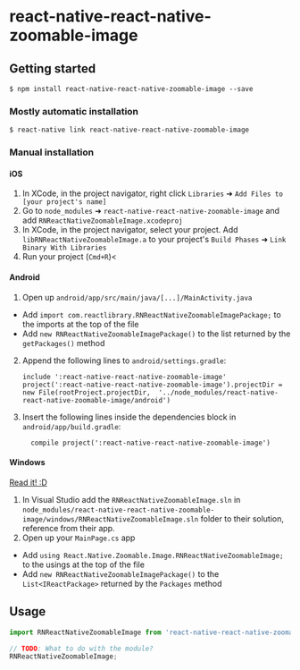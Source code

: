 
# react-native-react-native-zoomable-image

## Getting started

`$ npm install react-native-react-native-zoomable-image --save`

### Mostly automatic installation

`$ react-native link react-native-react-native-zoomable-image`

### Manual installation


#### iOS

1. In XCode, in the project navigator, right click `Libraries` ➜ `Add Files to [your project's name]`
2. Go to `node_modules` ➜ `react-native-react-native-zoomable-image` and add `RNReactNativeZoomableImage.xcodeproj`
3. In XCode, in the project navigator, select your project. Add `libRNReactNativeZoomableImage.a` to your project's `Build Phases` ➜ `Link Binary With Libraries`
4. Run your project (`Cmd+R`)<

#### Android

1. Open up `android/app/src/main/java/[...]/MainActivity.java`
  - Add `import com.reactlibrary.RNReactNativeZoomableImagePackage;` to the imports at the top of the file
  - Add `new RNReactNativeZoomableImagePackage()` to the list returned by the `getPackages()` method
2. Append the following lines to `android/settings.gradle`:
  	```
  	include ':react-native-react-native-zoomable-image'
  	project(':react-native-react-native-zoomable-image').projectDir = new File(rootProject.projectDir, 	'../node_modules/react-native-react-native-zoomable-image/android')
  	```
3. Insert the following lines inside the dependencies block in `android/app/build.gradle`:
  	```
      compile project(':react-native-react-native-zoomable-image')
  	```

#### Windows
[Read it! :D](https://github.com/ReactWindows/react-native)

1. In Visual Studio add the `RNReactNativeZoomableImage.sln` in `node_modules/react-native-react-native-zoomable-image/windows/RNReactNativeZoomableImage.sln` folder to their solution, reference from their app.
2. Open up your `MainPage.cs` app
  - Add `using React.Native.Zoomable.Image.RNReactNativeZoomableImage;` to the usings at the top of the file
  - Add `new RNReactNativeZoomableImagePackage()` to the `List<IReactPackage>` returned by the `Packages` method


## Usage
```javascript
import RNReactNativeZoomableImage from 'react-native-react-native-zoomable-image';

// TODO: What to do with the module?
RNReactNativeZoomableImage;
```
  